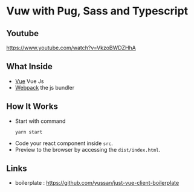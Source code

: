 # Vuw with Pug, Sass and Typescript

## Youtube
https://www.youtube.com/watch?v=VkzoBWDZHhA

## What Inside

- [Vue](https://vuejs.org/) Vue Js
- [Webpack](https://webpack.js.org/) the js bundler

## How It Works

- Start with command
  ```
  yarn start
  ```
- Code your react component inside `src`.
- Preview to the browser by accessing the `dist/index.html`.

## Links

- boilerplate : https://github.com/yussan/just-vue-client-boilerplate
